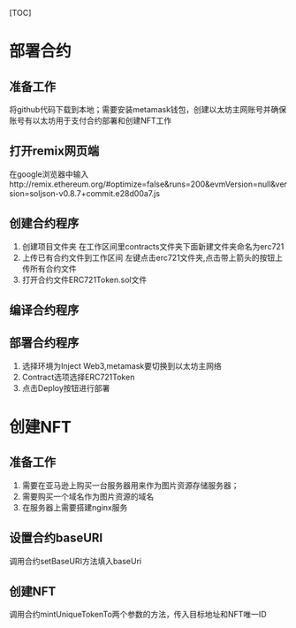 [TOC]
# 部署合约
## 准备工作
将github代码下载到本地；需要安装metamask钱包，创建以太坊主网账号并确保账号有以太坊用于支付合约部署和创建NFT工作
## 打开remix网页端
在google浏览器中输入http://remix.ethereum.org/#optimize=false&runs=200&evmVersion=null&version=soljson-v0.8.7+commit.e28d00a7.js
## 创建合约程序
1. 创建项目文件夹
    在工作区间里contracts文件夹下面新建文件夹命名为erc721
2. 上传已有合约文件到工作区间
    左键点击erc721文件夹,点击带上箭头的按钮上传所有合约文件
3. 打开合约文件ERC721Token.sol文件
## 编译合约程序
## 部署合约程序
1. 选择环境为Inject Web3,metamask要切换到以太坊主网络
2. Contract选项选择ERC721Token
3. 点击Deploy按钮进行部署

# 创建NFT
## 准备工作
1. 需要在亚马逊上购买一台服务器用来作为图片资源存储服务器；
2. 需要购买一个域名作为图片资源的域名
3. 在服务器上需要搭建nginx服务

## 设置合约baseURI
调用合约setBaseURI方法填入baseUri

## 创建NFT
调用合约mintUniqueTokenTo两个参数的方法，传入目标地址和NFT唯一ID